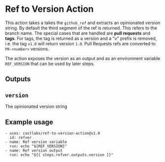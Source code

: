 # Ref to Version Action

This action takes a takes the `github_ref` and extracts an opinionated
version string. By default the third segment of the ref is returned.
This refers to the branch name. The special cases that are handled are
**pull requests** and **tags**. For tags, the tag is returned as a version
and a "v" prefix is removed, i.e. the tag `v1.0` will return version `1.0`.
Pull Requests refs are converted to `PR-<number>` versions.

The action exposes the version as an output and as an environment variable 
`REF_VERSION` that can be used by later steps.

## Outputs

## `version`

The opinionated version string

## Example usage

```
- uses: castlabs/ref-to-version-action@v1.0
  id: refver
- name: Ref version variable
  run: echo "${REF_VERSION}"
- name: Ref version output
  run: echo "${{ steps.refver.outputs.version }}"
